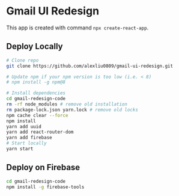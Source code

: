 # Gmail UI Redesign
This app is created with command `npx create-react-app`.

## Deploy Locally
```bash
# Clone repo
git clone https://github.com/alexliu0809/gmail-ui-redesign.git

# Update npm if your npm version is too low (i.e. < 8)
# npm install -g npm@8

# Install dependencies
cd gmail-redesign-code
rm -rf node_modules # remove old installation
rm package-lock.json yarn.lock # remove old locks
npm cache clear --force
npm install
yarn add uuid
yarn add react-router-dom
yarn add firebase
# Start locally
yarn start
```

## Deploy on Firebase
```bash
cd gmail-redesign-code
npm install -g firebase-tools

```

